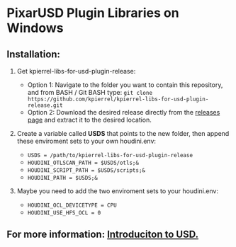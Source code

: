 
PixarUSD Plugin Libraries on Windows
======

## Installation:

1. Get kpierrel-libs-for-usd-plugin-release:

    * Option 1: Navigate to the folder you want to contain this repository, and from BASH / Git BASH type:
`git clone https://github.com/kpierrel/kpierrel-libs-for-usd-plugin-release.git`
    * Option 2: Download the desired release directly from the [releases page](https://github.com/kpierrel/kpierrel-libs-for-usd-plugin-release) and extract it to the desired location.

1. Create a variable called **USDS** that points to the new folder, then append these enviroment sets to your own houdini.env:

    * `USDS = /path/to/kpierrel-libs-for-usd-plugin-release`
    * `HOUDINI_OTLSCAN_PATH = $USDS/otls;&`
    * `HOUDINI_SCRIPT_PATH = $USDS/scripts;&`
    * `HOUDINI_PATH = $USDS;&`

2. Maybe you need to add the two enviroment sets to your houdini.env:

    * `HOUDINI_OCL_DEVICETYPE = CPU`
    * `HOUDINI_USE_HFS_OCL = 0`

## For more information: [Introduciton to USD.](http://graphics.pixar.com/usd/docs/Introduction-to-USD.html)
